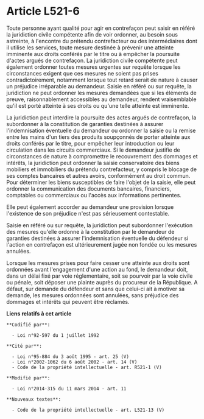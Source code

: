 # Article L521-6

Toute personne ayant qualité pour agir en contrefaçon peut saisir en référé la juridiction civile compétente afin de voir
ordonner, au besoin sous astreinte, à l'encontre du prétendu contrefacteur ou des intermédiaires dont il utilise les
services, toute mesure destinée à prévenir une atteinte imminente aux droits conférés par le titre ou à empêcher la poursuite
d'actes argués de contrefaçon. La juridiction civile compétente peut également ordonner toutes mesures urgentes sur requête
lorsque les circonstances exigent que ces mesures ne soient pas prises contradictoirement, notamment lorsque tout retard
serait de nature à causer un préjudice irréparable au demandeur. Saisie en référé ou sur requête, la juridiction ne peut
ordonner les mesures demandées que si les éléments de preuve, raisonnablement accessibles au demandeur, rendent vraisemblable
qu'il est porté atteinte à ses droits ou qu'une telle atteinte est imminente.

La juridiction peut interdire la poursuite des actes argués de contrefaçon, la subordonner à la constitution de garanties
destinées à assurer l'indemnisation éventuelle du demandeur ou ordonner la saisie ou la remise entre les mains d'un tiers des
produits soupçonnés de porter atteinte aux droits conférés par le titre, pour empêcher leur introduction ou leur circulation
dans les circuits commerciaux. Si le demandeur justifie de circonstances de nature à compromettre le recouvrement des
dommages et intérêts, la juridiction peut ordonner la saisie conservatoire des biens mobiliers et immobiliers du prétendu
contrefacteur, y compris le blocage de ses comptes bancaires et autres avoirs, conformément au droit commun. Pour déterminer
les biens susceptibles de faire l'objet de la saisie, elle peut ordonner la communication des documents bancaires,
financiers, comptables ou commerciaux ou l'accès aux informations pertinentes.

Elle peut également accorder au demandeur une provision lorsque l'existence de son préjudice n'est pas sérieusement
contestable.

Saisie en référé ou sur requête, la juridiction peut subordonner l'exécution des mesures qu'elle ordonne à la constitution
par le demandeur de garanties destinées à assurer l'indemnisation éventuelle du défendeur si l'action en contrefaçon est
ultérieurement jugée non fondée ou les mesures annulées.

Lorsque les mesures prises pour faire cesser une atteinte aux droits sont ordonnées avant l'engagement d'une action au fond,
le demandeur doit, dans un délai fixé par voie réglementaire, soit se pourvoir par la voie civile ou pénale, soit déposer une
plainte auprès du procureur de la République. A défaut, sur demande du défendeur et sans que celui-ci ait à motiver sa
demande, les mesures ordonnées sont annulées, sans préjudice des dommages et intérêts qui peuvent être réclamés.

**Liens relatifs à cet article**

	**Codifié par**:

	  - Loi n°92-597 du 1 juillet 1992

	**Cité par**:

	  - Loi n°95-884 du 3 août 1995 - art. 25 (V)
	  - Loi n°2002-1062 du 6 août 2002 - art. 14 (V)
	  - Code de la propriété intellectuelle - art. R521-1 (V)

	**Modifié par**:

	  - Loi n°2014-315 du 11 mars 2014 - art. 11

	**Nouveaux textes**:

	  - Code de la propriété intellectuelle - art. L521-13 (V)
